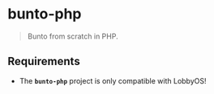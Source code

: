 # bunto-php
> Bunto from scratch in PHP.

## Requirements
 - The **`bunto-php`** project is only compatible with LobbyOS!
